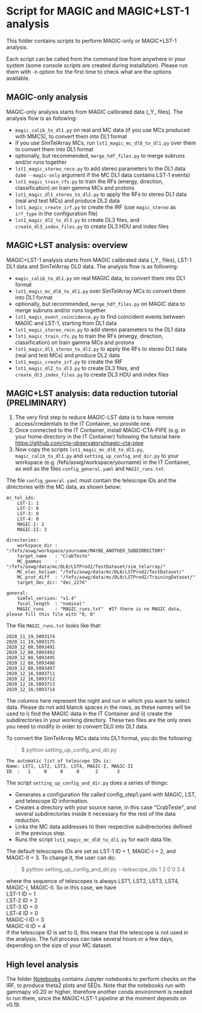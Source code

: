 # Script for MAGIC and MAGIC+LST-1 analysis

This folder contains scripts to perform MAGIC-only or MAGIC+LST-1 analysis.

Each script can be called from the command line from anywhere in your system (some console scripts are created during installation). Please run them with `-h` option for the first time to check what are the options available.

## MAGIC-only analysis

MAGIC-only analysis starts from MAGIC calibrated data (\_Y\_ files). The analysis flow is as following:

- `magic_calib_to_dl1.py` on real and MC data (if you use MCs produced with MMCS), to convert them into DL1 format
- if you use SimTelArray MCs, run `lst1_magic_mc_dl0_to_dl1.py` over them to convert them into DL1 format
- optionally, but recommended, `merge_hdf_files.py` to merge subruns and/or runs together
- `lst1_magic_stereo_reco.py` to add stereo parameters to the DL1 data (use `--magic-only` argument if the MC DL1 data contains LST-1 events)
- `lst1_magic_train_rfs.py` to train the RFs (energy, direction, classification) on train gamma MCs and protons
- `lst1_magic_dl1_stereo_to_dl2.py` to apply the RFs to stereo DL1 data (real and test MCs) and produce DL2 data
- `lst1_magic_create_irf.py` to create the IRF (use `magic_stereo` as `irf_type` in the configuration file)
- `lst1_magic_dl2_to_dl3.py` to create DL3 files, and `create_dl3_index_files.py` to create DL3 HDU and index files

## MAGIC+LST analysis: overview

MAGIC+LST-1 analysis starts from MAGIC calibrated data (\_Y\_ files), LST-1 DL1 data and SimTelArray DL0 data. The analysis flow is as following:

- `magic_calib_to_dl1.py` on real MAGIC data, to convert them into DL1 format
- `lst1_magic_mc_dl0_to_dl1.py` over SimTelArray MCs to convert them into DL1 format
- optionally, but recommended, `merge_hdf_files.py` on MAGIC data to merge subruns and/or runs together
- `lst1_magic_event_coincidence.py` to find coincident events between MAGIC and LST-1, starting from DL1 data
- `lst1_magic_stereo_reco.py` to add stereo parameters to the DL1 data
- `lst1_magic_train_rfs.py` to train the RFs (energy, direction, classification) on train gamma MCs and protons
- `lst1_magic_dl1_stereo_to_dl2.py` to apply the RFs to stereo DL1 data (real and test MCs) and produce DL2 data
- `lst1_magic_create_irf.py` to create the IRF
- `lst1_magic_dl2_to_dl3.py` to create DL3 files, and `create_dl3_index_files.py` to create DL3 HDU and index files

## MAGIC+LST analysis: data reduction tutorial (PRELIMINARY)

1) The very first step to reduce MAGIC-LST data is to have remote access/credentials to the IT Container, so provide one.
2) Once connected to the IT Container, install MAGIC-CTA-PIPE (e.g. in your home directory in the IT Container) following the tutorial here: https://github.com/cta-observatory/magic-cta-pipe
3) Now copy the scripts `lst1_magic_mc_dl0_to_dl1.py`, `magic_calib_to_dl1.py` and `setting_up_config_and_dir.py` to your workspace (e.g. /fefs/aswg/workspace/yourname) in the IT Container, as well as the files `config_general.yaml` and `MAGIC_runs.txt`.

The file `config_general.yaml` must contain the telescope IDs and the directories with the MC data, as shown below:  
```
mc_tel_ids:
    LST-1: 1
    LST-2: 0
    LST-3: 0
    LST-4: 0
    MAGIC-I: 2
    MAGIC-II: 3

directories:
    workspace_dir : "/fefs/aswg/workspace/yourname/MAYBE_ANOTHER_SUBDIRRECTORY"
    target_name   : "CrabTeste"
    MC_gammas     : "/fefs/aswg/data/mc/DL0/LSTProd2/TestDataset/sim_telarray/"
    MC_elec_helium: "/fefs/aswg/data/mc/DL0/LSTProd2/TestDataset/"
    MC_prot_diff  : "/fefs/aswg/data/mc/DL0/LSTProd2/TrainingDataset/"
    target_dec_dir: "dec_2276"
    
general:
    SimTel_version: "v1.4"    
    focal_length  : "nominal"
    MAGIC_runs    : "MAGIC_runs.txt"  #If there is no MAGIC data, please fill this file with "0, 0"
```

The file `MAGIC_runs.txt` looks like that:  
```
2020_11_19,5093174
2020_11_19,5093175
2020_12_08,5093491
2020_12_08,5093492
2020_12_08,5093495
2020_12_08,5093496
2020_12_08,5093497
2020_12_16,5093711
2020_12_16,5093712
2020_12_16,5093713
2020_12_16,5093714
```
The columns here represent the night and run in which you want to select data. Please do not add blanck spaces in the rows, as these names will be used to i) find the MAGIC data in the IT Container and ii) create the subdirectories in your working directory. These two files are the only ones you need to modify in order to convert DL0 into DL1 data.


To convert the SimTelArray MCs data into DL1 format, you do the following:
> $ python setting_up_config_and_dir.py

```
The automatic list of telescope IDs is:
Name: LST1, LST2, LST3, LST4, MAGIC-I, MAGIC-II
ID  :   1     0     0     0      2       3
```

The script `setting_up_config_and_dir.py` does a series of things:
- Generates a configuration file called config_step1.yaml with MAGIC, LST, and telescope ID information.
- Creates a directory with your source name, in this case "CrabTeste", and several subdirectories inside it necessary for the rest of the data reduction.
- Links the MC data addresses to their respective subdirectories defined in the previous step.
- Runs the script `lst1_magic_mc_dl0_to_dl1.py` for each data file.

The default telescopes IDs are set as LST-1 ID = 1, MAGIC-I = 2, and MAGIC-II = 3. To change it, the user can do:
> $ python setting_up_config_and_dir.py --telescope_ids 1 2 0 0 3 4

where the sequence of telescopes is always LST1, LST2, LST3, LST4, MAGIC-I, MAGIC-II. So in this case, we have  
LST-1 ID = 1  
LST-2 ID = 2  
LST-3 ID = 0  
LST-4 ID = 0  
MAGIC-I ID = 3  
MAGIC-II ID = 4  
If the telescope ID is set to 0, this means that the telescope is not used in the analysis.
The full process can take several hours or a few days, depending on the size of your MC dataset.


## High level analysis

The folder [Notebooks](https://github.com/cta-observatory/magic-cta-pipe/tree/master/notebooks) contains Jupyter notebooks to perform checks on the IRF, to produce theta2 plots and SEDs. Note that the notebooks run with gammapy v0.20 or higher, therefore another conda environment is needed to run them, since the MAGIC+LST-1 pipeline at the moment depends on v0.19.
